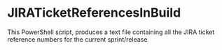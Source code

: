 # JIRATicketReferencesInBuild
This PowerShell script, produces a text file containing all the JIRA ticket reference numbers for the current sprint/release
